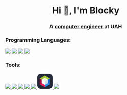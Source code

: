<h1 align="center">Hi 👋, I'm Blocky</h1>
<h3 align="center">A <a href="https://www.uah.es/en/estudios/Grado-en-Ingenieria-de-Computadores/"> computer engineer </a> at UAH</h3>

<h3 align="left">Programming Languages:</h3>
<p align="left"> 
  <a href="https://www.python.org/" target="_blank" rel="noreferrer">
    <img src="https://go-skill-icons.vercel.app/api/icons?i=py&perline=4&theme=dark"> 
  </a> <a href="https://www.java.com/" target="_blank" rel="noreferrer">
  <img src="https://go-skill-icons.vercel.app/api/icons?i=java&perline=4&theme=dark">
  </a> <a href="https://www.r-project.org/" target="_blank" rel="noreferrer">
  <img src="https://go-skill-icons.vercel.app/api/icons?i=r&perline=4&theme=dark">
  </a> <a href="https://www.gnu.org/software/binutils/" target="_blank" rel="noreferrer">
  <img src="https://go-skill-icons.vercel.app/api/icons?i=assembly&perline=4&theme=dark">
  </a>
</p>

<h3 align="left">Tools:</h3>
<p align="left"> 
  <a href="https://git-scm.com/" target="_blank" rel="noreferrer">
  <img src="https://go-skill-icons.vercel.app/api/icons?i=git&perline=6&theme=dark"> 
  </a> <a href="https://www.gnu.org/software/bash/" target="_blank" rel="noreferrer">
  <img src="https://go-skill-icons.vercel.app/api/icons?i=bash&perline=6&theme=dark">
  </a> <a href="https://ubuntu.com/download" target="_blank" rel="noreferrer">
  <img src="https://go-skill-icons.vercel.app/api/icons?i=linux&perline=6&theme=dark">
  </a> <a href="https://www.jetbrains.com/pycharm/download/" target="_blank" rel="noreferrer">
  <img src="https://go-skill-icons.vercel.app/api/icons?i=pycharm&perline=6&theme=dark">
  </a> <a href="https://code.visualstudio.com/" target="_blank" rel="noreferrer">
  <img src="https://go-skill-icons.vercel.app/api/icons?i=vscode&perline=6&theme=dark">
  </a> <a href="https://netbeans.apache.org/front/main/index.html" target="_blank" rel="noreferrer">
  <img src="https://raw.githubusercontent.com/Blockky/Blockky/master/images/apachenetb.svg" width=48>
  </a> <a href="https://www.latex-project.org/" target="_blank" rel="noreferrer">
  <img src="https://go-skill-icons.vercel.app/api/icons?i=latex&perline=4&theme=dark">
  </a>
</p>
